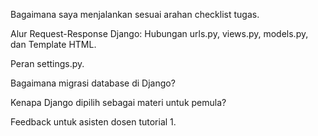 Bagaimana saya menjalankan sesuai arahan checklist tugas.

Alur Request-Response Django: Hubungan urls.py, views.py, models.py, dan Template HTML.

Peran settings.py.

Bagaimana migrasi database di Django?

Kenapa Django dipilih sebagai materi untuk pemula?

Feedback untuk asisten dosen tutorial 1.
